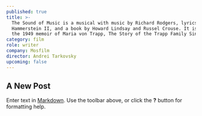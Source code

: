 ```yaml
---
published: true
title: >-
  The Sound of Music is a musical with music by Richard Rodgers, lyrics by Oscar
  Hammerstein II, and a book by Howard Lindsay and Russel Crouse. It is based on
  the 1949 memoir of Maria von Trapp, The Story of the Trapp Family Singers.
category: film
role: writer
company: Mosfilm
director: Andrei Tarkovsky
upcoming: false
---
```

## A New Post

Enter text in [Markdown](http://daringfireball.net/projects/markdown/). Use the toolbar above, or click the **?** button for formatting help.
